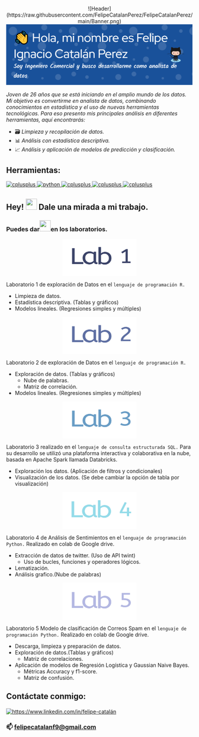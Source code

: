 <p align="center"> ![Header](https://raw.githubusercontent.com/FelipeCatalanPerez/FelipeCatalanPerez/main/Banner.png)
<img title="a title" alt="Alt text" src="https://raw.githubusercontent.com/FelipeCatalanPerez/FelipeCatalanPerez/main/Banner.png">
</p>

*Joven de 26 años que se está iniciando en el amplio mundo de los datos. Mi objetivo es convertirme en analista de datos, combinando conocimientos en estadística y el uso de nuevas herramientas tecnológicas. Para eso presento mis principales análisis en diferentes herramientas, aquí encontrarás:*

- :card_file_box: *Limpieza y recopilación de datos.*
- :bar_chart: *Análisis con estadística descriptiva.*
- :chart_with_upwards_trend: *Análisis y aplicación de modelos de predicción y clasificación.*

<h2 align="left">Herramientas:</h2>

<p align="left"> 
<a href="https://www.rstudio.com/" target="_blank" rel="noreferrer"> <img src="https://www.rstudio.com/assets/img/logo.svg" alt="cplusplus" width="85" height="85"/> </a> 
<a href="https://www.python.org" target="_blank" rel="noreferrer"> <img src="https://upload.wikimedia.org/wikipedia/commons/f/f8/Python_logo_and_wordmark.svg" alt="python" width="145" height="50"/> </a> 
<a href="https://github.com/FelipeCatalanPerez" target="_blank" rel="noreferrer"> <img src="https://uxwing.com/wp-content/themes/uxwing/download/file-and-folder-type/sql-icon.png" alt="cplusplus" width="40" height="40"/> </a> 
<a href="https://markdown.es/" target="_blank" rel="noreferrer"> <img src="https://www.svgrepo.com/show/347160/markdown.svg" alt="cplusplus" width="110" height="60"/> </a> 
<a href="https://powerbi.microsoft.com/es-es/guidedtour/power-platform/power-bi/1/1" target="_blank" rel="noreferrer"> <img src="https://www.vectorlogo.zone/logos/microsoft_powerbi/microsoft_powerbi-ar21.png" alt="cplusplus" width="110" height="60"/> </a> 
</p>

## Hey! <img src="https://www.gifss.com/cuerpo-humano/ojos/images/gif-ojos-5.gif" width="30" height="30" /> Dale una mirada a mi trabajo.

### Puedes dar<img src="https://media.tenor.com/MlHKXX_Uh40AAAAC/klick-click.gif" width="30" height="30" />en los laboratorios.

<p align="center">
<a 
href="https://felipecatalanperez.github.io/Laboratorio_1/" 
target="blank"><img align="center" 
src="https://raw.githubusercontent.com/FelipeCatalanPerez/FelipeCatalanPerez/main/Laboratorio1.gif" 
alt="https://felipecatalanperez.github.io/Laboratorio_1/" height="100" width="200" /> </a> 

Laboratorio 1 de exploración de Datos en el `lenguaje de programación R.`

- Limpieza de datos.
- Estadística descriptiva. (Tablas y gráficos)
- Modelos lineales. (Regresiones simples y múltiples)
</p>

<p align="center">
<a 
href="https://felipecatalanperez.github.io/Laboratorio2/" 
target="blank"><img align="center" 
src="https://raw.githubusercontent.com/FelipeCatalanPerez/FelipeCatalanPerez/main/Laboratorio2.gif" 
alt="https://felipecatalanperez.github.io/Laboratorio2/" height="100" width="200" /> </a> 

Laboratorio 2 de exploración de Datos en el `lenguaje de programación R.` 

- Exploración de datos. (Tablas y gráficos)
  - Nube de palabras.
  - Matriz de correlación.
- Modelos lineales. (Regresiones simples y múltiples)
</p>

<p align="center">
<a 
href="https://felipecatalanperez.github.io/Databricks_SQL/" 
target="blank"><img align="center" 
src="https://raw.githubusercontent.com/FelipeCatalanPerez/FelipeCatalanPerez/main/Laboratorio3.gif" 
alt="https://felipecatalanperez.github.io/Databricks_SQL/" height="100" width="200" /> </a>

Laboratorio 3 realizado en el `lenguaje de consulta estructurada SQL.` Para su desarrollo se utilizó una plataforma interactiva y colaborativa en la nube, basada en Apache Spark llamada Databricks.

-	Exploración los datos. (Aplicación de filtros y condicionales)
-	Visualización de los datos. (Se debe cambiar la opción de tabla por visualización)
</p>

<p align="center">
<a 
href="https://colab.research.google.com/drive/19p5Zx6v-Lpv4tjDshJ14aGLJp0e50u2M#scrollTo=TghDDREo-qNp" 
target="blank"><img align="center" 
src="https://raw.githubusercontent.com/FelipeCatalanPerez/FelipeCatalanPerez/main/Laboratorio4.gif" 
alt="https://colab.research.google.com/drive/19p5Zx6v-Lpv4tjDshJ14aGLJp0e50u2M#scrollTo=TghDDREo-qNp" height="100" width="200" /> </a>

Laboratorio 4 de Análisis de Sentimientos en el `lenguaje de programación Python.` Realizado en colab de Google drive.

- Extracción de datos de twitter. (Uso de API twint)
  - Uso de bucles, funciones y operadores lógicos.
- Lematización.
- Análisis grafico.(Nube de palabras)
</p>

<p align="center">
<a 
href="https://colab.research.google.com/drive/1j4CoogS2GO7KFg8Rc3CxhcURDm7VxUcO#scrollTo=bfoskOnVFPk-" 
target="blank"><img align="center" 
src="https://raw.githubusercontent.com/FelipeCatalanPerez/FelipeCatalanPerez/main/Laboratorio5.gif" 
alt="https://colab.research.google.com/drive/1j4CoogS2GO7KFg8Rc3CxhcURDm7VxUcO#scrollTo=bfoskOnVFPk-" height="100" width="200" /> </a>

Laboratorio 5 Modelo de clasificación de Correos Spam en el `lenguaje de programación Python.` Realizado en colab de Google drive.

- Descarga, limpieza y preparación de datos.
- Exploración de datos.(Tablas y gráficos)
  - Matriz de correlaciones.
- Aplicación de modelos de Regresión Logística y Gaussian Naive Bayes.
  - Métricas Accuracy y f1-score.
  - Matriz de confusión.

</p>

<h2 align="left">Contáctate conmigo:</h2>
<p align="left">
<a href="https://www.linkedin.com/in/felipe-catalán" target="blank"><img align="center" src="https://raw.githubusercontent.com/rahuldkjain/github-profile-readme-generator/master/src/images/icons/Social/linked-in-alt.svg" alt="https://www.linkedin.com/in/felipe-catalán" height="40" width="45" /></a>
</p>

### 📫 **felipecatalanf9@gmail.com**
